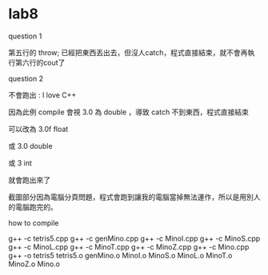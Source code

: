 # lab8
question 1

第五行的 throw; 已經把東西丟出去，但沒人catch，程式直接結束，就不會再執行第六行的cout了


question 2

不會跑出 : I love C++

因為此例 compile 會視 3.0 為 double ，導致 catch 不到東西，程式直接結束

可以改為 3.0f   float

或 3.0   double

或 3   int

就會跑出來了

截圖部分因為電腦分頁問題，程式會跑到讓我的電腦當掉無法運作，所以是用別人的電腦跑完的。

how to compile

g++ -c tetris5.cpp
g++ -c genMino.cpp
g++ -c MinoI.cpp
g++ -c MinoS.cpp
g++ -c MinoL.cpp
g++ -c MinoT.cpp
g++ -c MinoZ.cpp
g++ -c Mino.cpp
g++ -o tetris5 tetris5.o genMino.o MinoI.o MinoS.o MinoL.o MinoT.o MinoZ.o Mino.o
